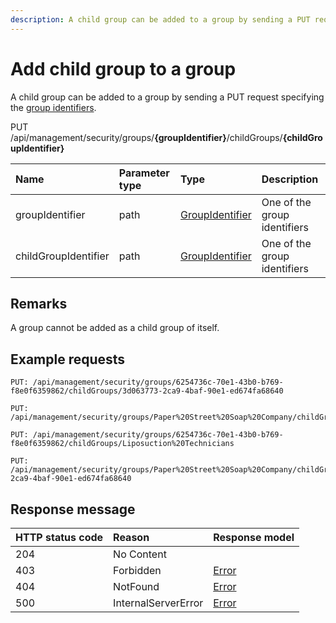 ```yaml
---
description: A child group can be added to a group by sending a PUT request specifying the group identifiers.
---
```


# Add child group to a group

A child group can be added to a group by sending a PUT request specifying the [group identifiers](/security/identifiers.md).

<span class="label label--put">PUT</span> /api/management/security/groups/**{groupIdentifier}**/childGroups/**{childGroupIdentifier}**

| Name                 | Parameter type | Type                                        | Description                  |
| :------------------- | :------------- | :------------------------------------------ | :--------------------------- |
| groupIdentifier      | path           | [GroupIdentifier](/security/identifiers.md) | One of the group identifiers |
| childGroupIdentifier | path           | [GroupIdentifier](/security/identifiers.md) | One of the group identifiers |

## Remarks

A group cannot be added as a child group of itself.

## Example requests

```http
PUT: /api/management/security/groups/6254736c-70e1-43b0-b769-f8e0f6359862/childGroups/3d063773-2ca9-4baf-90e1-ed674fa68640
```

```http
PUT: /api/management/security/groups/Paper%20Street%20Soap%20Company/childGroups/Liposuction%20Technicians
```

```http
PUT: /api/management/security/groups/6254736c-70e1-43b0-b769-f8e0f6359862/childGroups/Liposuction%20Technicians
```

```http
PUT: /api/management/security/groups/Paper%20Street%20Soap%20Company/childGroups/3d063773-2ca9-4baf-90e1-ed674fa68640
```

## Response message

| HTTP status code | Reason              | Response model                   |
| :--------------- | :------------------ | :------------------------------- |
| 204              | No Content          |                                  |
| 403              | Forbidden           | [Error](/key-concepts/errors.md) |
| 404              | NotFound            | [Error](/key-concepts/errors.md) |
| 500              | InternalServerError | [Error](/key-concepts/errors.md) |

